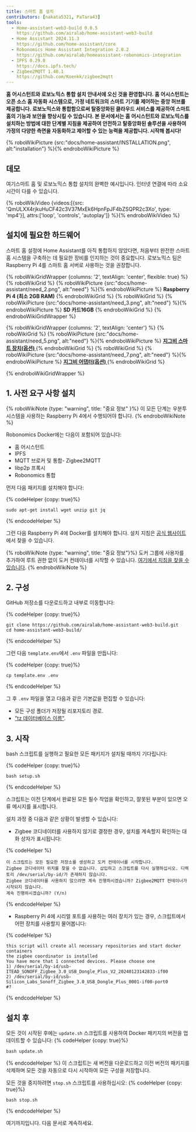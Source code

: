 ```yaml
---
title: 스마트 홈 설치
contributors: [nakata5321, PaTara43]
tools:
  - Home-assistant-web3-build 0.0.5
    https://github.com/airalab/home-assistant-web3-build
  - Home Assistant 2024.11.3
    https://github.com/home-assistant/core
  - Robonomics Home Assistant Integration 2.0.2
    https://github.com/airalab/homeassistant-robonomics-integration
  - IPFS 0.29.0
    https://docs.ipfs.tech/
  - Zigbee2MQTT 1.40.1
    https://github.com/Koenkk/zigbee2mqtt
---
```


**홈 어시스턴트와 로보노믹스 통합 설치 안내서에 오신 것을 환영합니다. 홈 어시스턴트는 오픈 소스 홈 자동화 시스템으로, 가정 네트워크의 스마트 기기를 제어하는 중앙 허브를 제공합니다. 로보노믹스와 통합함으로써 탈중앙화된 클라우드 서비스를 제공하여 스마트 홈의 기능과 보안을 향상시킬 수 있습니다. 본 문서에서는 홈 어시스턴트와 로보노믹스를 설치하는 방법에 대한 단계별 지침을 제공하여 안전하고 탈중앙화된 솔루션을 사용하여 가정의 다양한 측면을 자동화하고 제어할 수 있는 능력을 제공합니다. 시작해 봅시다!**

{% roboWikiPicture {src:"docs/home-assistant/INSTALLATION.png", alt:"installation"} %}{% endroboWikiPicture %}

## 데모

여기스마트 홈 및 로보노믹스 통합 설치의 완벽한 예시입니다. 인터넷 연결에 따라 소요 시간이 다를 수 있습니다.

{% roboWikiVideo {videos:[{src: 'QmULXX4rjkuHuCF42c3V37MxEk6HpnFpJF4bZSQPR2c3Xo', type: 'mp4'}], attrs:['loop', 'controls', 'autoplay']} %}{% endroboWikiVideo %}

## 설치에 필요한 하드웨어

스마트 홈 설정에 Home Assistant를 아직 통합하지 않았다면, 처음부터 완전한 스마트 홈 시스템을 구축하는 데 필요한 장비를 인지하는 것이 중요합니다. 로보노믹스 팀은 Raspberry Pi 4를 스마트 홈 서버로 사용하는 것을 권장합니다.


{% roboWikiGridWrapper {columns: '2', textAlign: 'center', flexible: true} %}
	{% roboWikiGrid %} {% roboWikiPicture {src:"docs/home-assistant/need_2.png", alt:"need"} %}{% endroboWikiPicture %}
	<b>Raspberry Pi 4 (최소 2GB RAM)</b>
	{% endroboWikiGrid %}
	{% roboWikiGrid %} 	{% roboWikiPicture {src:"docs/home-assistant/need_3.png", alt:"need"} %}{% endroboWikiPicture %}
	<b>SD 카드16GB</b> {% endroboWikiGrid %}
{% endroboWikiGridWrapper %}

{% roboWikiGridWrapper {columns: '2', textAlign: 'center'} %}
    {% roboWikiGrid %} {% roboWikiPicture {src:"docs/home-assistant/need_5.png", alt:"need"} %}{% endroboWikiPicture %}
     <a href="https://www.zigbee2mqtt.io/supported-devices/" target="_blank"> <b> 지그비 스마트 장치(옵션) </b> </a>  {% endroboWikiGrid %}
    {% roboWikiGrid %}     {% roboWikiPicture {src:"docs/home-assistant/need_7.png", alt:"need"} %}{% endroboWikiPicture %}
    <a href="https://www.zigbee2mqtt.io/information/supported_adapters.html" target="_blank"> <b> 지그비 어댑터(옵션) </b> </a>  {% endroboWikiGrid %}
    
{% endroboWikiGridWrapper %}


## 1. 사전 요구 사항 설치


{% roboWikiNote {type: "warning", title: "중요 정보" }%} 이 모든 단계는 우분투 시스템을 사용하는 Raspberry Pi 4에서 수행되어야 합니다. {% endroboWikiNote %}

Robonomics Docker에는 다음이 포함되어 있습니다:
- 홈 어시스턴트
- IPFS
- MQTT 브로커 및 통합- Zigbee2MQTT
- libp2p 프록시
- Robonomics 통합

먼저 다음 패키지를 설치해야 합니다:


{% codeHelper {copy: true}%}

```
sudo apt-get install wget unzip git jq
```

{% endcodeHelper %}

그런 다음 Raspberry Pi 4에 Docker를 설치해야 합니다. 설치 지침은 [공식 웹사이트](https://docs.docker.com/engine/install/)에서 찾을 수 있습니다.

{% roboWikiNote {type: "warning", title: "중요 정보"}%} 도커 그룹에 사용자를 추가하여 루트 권한 없이 도커 컨테이너를 시작할 수 있습니다. [여기에서 지침을 찾을 수 있습니다](https://docs.docker.com/engine/install/linux-postinstall/). {% endroboWikiNote %}

## 2. 구성

GitHub 저장소를 다운로드하고 내부로 이동합니다:


{% codeHelper {copy: true}%}

```
git clone https://github.com/airalab/home-assistant-web3-build.git
cd home-assistant-web3-build/
```

{% endcodeHelper %}

그런 다음 `template.env`에서 `.env` 파일을 만듭니다:


{% codeHelper {copy: true}%}

```
cp template.env .env
```

{% endcodeHelper %}

그 후 `.env` 파일을 열고 다음과 같은 기본값을 편집할 수 있습니다:
- 모든 구성 폴더가 저장될 리포지토리 경로.
- ["tz 데이터베이스 이름"](https://en.wikipedia.org/wiki/List_of_tz_database_time_zones).

## 3. 시작

bash 스크립트를 실행하고 필요한 모든 패키지가 설치될 때까지 기다립니다:

{% codeHelper {copy: true}%}

```
bash setup.sh
```

{% endcodeHelper %}

스크립트는 이전 단계에서 완료된 모든 필수 작업을 확인하고, 잘못된 부분이 있으면 오류 메시지를 표시합니다.

설치 과정 중 다음과 같은 상황이 발생할 수 있습니다:
- Zigbee 코디네이터를 사용하지 않기로 결정한 경우, 설치를 계속할지 확인하는 대화 상자가 표시됩니다:

{% codeHelper %}

```
이 스크립트는 모든 필요한 저장소를 생성하고 도커 컨테이너를 시작합니다.
Zigbee 코디네이터 위치를 찾을 수 없습니다. 삽입하고 스크립트를 다시 실행하십시오. 디렉토리 /dev/serial/by-id/가 존재하지 않습니다.
Zigbee 코디네이터를 사용하지 않으려면 계속 진행하시겠습니까? Zigbee2MQTT 컨테이너가 시작되지 않습니다.
계속 진행하시겠습니까? (Y/n)
```

{% endcodeHelper %}


- Raspberry Pi 4에 시리얼 포트를 사용하는 여러 장치가 있는 경우, 스크립트에서 어떤 장치를 사용할지 물어봅니다:

{% codeHelper %}

```
this script will create all necessary repositories and start docker containers
the zigbee coordinator is installed
You have more that 1 connected devices. Please choose one
1) /dev/serial/by-id/usb-ITEAD_SONOFF_Zigbee_3.0_USB_Dongle_Plus_V2_20240123142833-if00
2) /dev/serial/by-id/usb-Silicon_Labs_Sonoff_Zigbee_3.0_USB_Dongle_Plus_0001-if00-port0
#?
```

{% endcodeHelper %}

## 설치 후

모든 것이 시작된 후에는 `update.sh` 스크립트를 사용하여 Docker 패키지의 버전을 업데이트할 수 있습니다:
{% codeHelper {copy: true}%}

```
bash update.sh
```

{% endcodeHelper %} 
이 스크립트는 새 버전을 다운로드하고 이전 버전의 패키지를 삭제하며 모든 것을 자동으로 다시 시작하여 모든 구성을 저장합니다.

모든 것을 중지하려면 `stop.sh` 스크립트를 사용하십시오:
{% codeHelper {copy: true}%}

```
bash stop.sh
```

{% endcodeHelper %}

여기까지입니다. 다음 문서로 계속하세요.